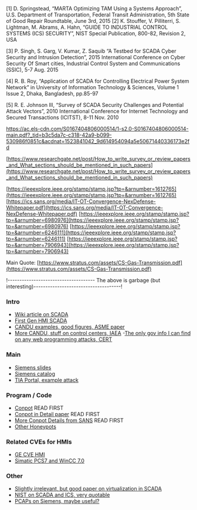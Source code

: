 [1] D. Springstead, “MARTA Optimizing TAM Using a Systems Approach”, U.S. Department of Transportation, Federal Transit Administration, 5th State of Good Repair Roundtable, June 3rd, 2015
[2] K. Stouffer, V. Pilliterri, S. Lightman, M. Abrams, A. Hahn, “GUIDE TO INDUSTRIAL CONTROL SYSTEMS (ICS) SECURITY”, NIST Special Publication, 800-82, Revision 2, USA

[3] P. Singh, S. Garg, V. Kumar, Z. Saquib “A Testbed for SCADA Cyber Security and Intrusion Detection”, 2015 International Conference on Cyber Security Of Smart cities, Industrial Control System and Communications (SSIC), 5-7 Aug. 2015

[4] R. B. Roy, “Application   of   SCADA   for   Controlling   Electrical Power System Network” in University of Information Technology & Sciences, Volume 1 Issue 2, Dhaka, Bangladesh, pp.85-97  

[5] R. E. Johnson III, “Survey of SCADA Security Challenges and Potential Attack Vectors”, 2010 International Conference for Internet Technology and Secured Transactions (ICITST), 8-11 Nov. 2010

[https://ac.els-cdn.com/S0167404806000514/1-s2.0-S0167404806000514-main.pdf?_tid=b3c5da7c-c318-42a9-b099-530986f0851c&acdnat=1523841042_9d614954094a5e50671440336173e2fd
](https://ac.els-cdn.com/S0167404806000514/1-s2.0-S0167404806000514-main.pdf?_tid=b3c5da7c-c318-42a9-b099-530986f0851c&acdnat=1523841042_9d614954094a5e50671440336173e2fd)

[https://www.researchgate.net/post/How_to_write_survey_or_review_papers_and_What_sections_should_be_mentioned_in_such_papers](https://www.researchgate.net/post/How_to_write_survey_or_review_papers_and_What_sections_should_be_mentioned_in_such_papers)

[https://ieeexplore.ieee.org/stamp/stamp.jsp?tp=&arnumber=1612765](https://ieeexplore.ieee.org/stamp/stamp.jsp?tp=&arnumber=1612765)
[https://ics.sans.org/media/IT-OT-Convergence-NexDefense-Whitepaper.pdf](https://ics.sans.org/media/IT-OT-Convergence-NexDefense-Whitepaper.pdf)
[https://ieeexplore.ieee.org/stamp/stamp.jsp?tp=&arnumber=6980976](https://ieeexplore.ieee.org/stamp/stamp.jsp?tp=&arnumber=6980976)
[https://ieeexplore.ieee.org/stamp/stamp.jsp?tp=&arnumber=6246111](https://ieeexplore.ieee.org/stamp/stamp.jsp?tp=&arnumber=6246111)
[https://ieeexplore.ieee.org/stamp/stamp.jsp?tp=&arnumber=7906943](https://ieeexplore.ieee.org/stamp/stamp.jsp?tp=&arnumber=7906943)


Main Quote: [https://www.stratus.com/assets/CS-Gas-Transmission.pdf](https://www.stratus.com/assets/CS-Gas-Transmission.pdf)

!------------------------------------- The above is garbage (but interesting)-------------------------------------!

### Intro
- [Wiki article on SCADA](https://en.wikipedia.org/wiki/SCADA)
- [First Gen HMI SCADA](https://www.google.com/url?sa=t&rct=j&q=&esrc=s&source=web&cd=1&ved=0ahUKEwj4ipLW8cDaAhVrc98KHfHeCLwQFggpMAA&url=https%3A%2F%2Fproceedings.asmedigitalcollection.asme.org%2Fdata%2FConferences%2FASMEP%2F83891%2FV005T13A005-83-GT-98.pdf&usg=AOvVaw2hX7ek08soGej20HRxR7Po)
- [CANDU examples, good figures, ASME paper](http://www.iaea.org/inis/collection/NCLCollectionStore/_Public/41/057/41057292.pdf)
- [More CANDU, stuff on control centers, IAEA](https://aris.iaea.org/PDF/ACR-1000.pdf)
-[The only gov info I can find on any web programming attacks, CERT](https://ics-cert.us-cert.gov/sites/default/files/recommended_practices/RP_CaseStudy_XSS_20071024_S508C.pdf)

### Main
- [Siemens slides](https://indico.cern.ch/event/640705/contributions/2599040/attachments/1464254/2262937/ETMUserDays2017Summary-PG.pdf)
- [Siemens catalog](https://cache.industry.siemens.com/dl/files/146/109744146/att_927907/v1/simatic-st80-stpc-complete-english-2017.pdf)
- [TIA Portal, example attack](https://mall.industry.siemens.com/spice/TSTWeb/#/Start/)

### Program / Code
- [Conpot](https://github.com/mushorg/conpot) READ FIRST
- [Conpot in Detail paper](https://msmis.eller.arizona.edu/sites/msmis/files/documents/sfs_papers/arthur_jicha_masters_paper.pdf) READ FIRST
- [More Conpot Details from SANS](https://www.sans.org/reading-room/whitepapers/detection/designing-implementing-honeypot-scada-network-35252) READ FIRST
- [Other Honeypots](https://lib.dr.iastate.edu/cgi/viewcontent.cgi?article=3130&context=etd)

### Related CVEs for HMIs
- [GE CVE HMI](https://www.cvedetails.com/cve/CVE-2014-0751/?q=CVE-2014-0751)
- [Simatic PCS7 and WinCC 7.0](https://www.cvedetails.com/cve/CVE-2014-8551/)

### Other
- [Slightly irrelevant, but good paper on virtualization in SCADA](https://ieeexplore.ieee.org/stamp/stamp.jsp?tp=&arnumber=6820114)
- [NIST on SCADA and ICS, very quotable](https://nvlpubs.nist.gov/nistpubs/SpecialPublications/NIST.SP.800-82r2.pdf)
- [PCAPs on Siemens, maybe useful?](https://sourceforge.net/projects/s7commwireshark/files/Sample-captures/)



